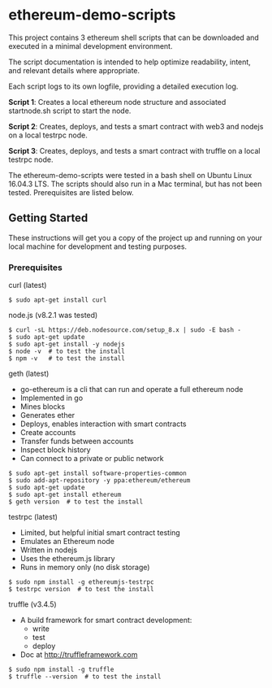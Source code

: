 # ethereum-demo-scripts

This project contains 3 ethereum shell scripts that can be downloaded and executed in a minimal development environment.

The script documentation is intended to help optimize readability, intent, and relevant details where appropriate.

Each script logs to its own logfile, providing a detailed execution log.

__Script 1__: Creates a local ethereum node structure and associated startnode.sh script to start the node.

__Script 2__: Creates, deploys, and tests a smart contract with web3 and nodejs on a local testrpc node.

__Script 3__: Creates, deploys, and tests a smart contract with truffle on a local testrpc node.

The ethereum-demo-scripts were tested in a bash shell on Ubuntu Linux 16.04.3 LTS. The scripts should also run in a Mac terminal, but has not been tested. Prerequisites are listed below.

## Getting Started

These instructions will get you a copy of the project up and running on your local machine for
development and testing purposes.

### Prerequisites

curl (latest)
  ```
  $ sudo apt-get install curl
  ```

node.js (v8.2.1 was tested)
  ```
  $ curl -sL https://deb.nodesource.com/setup_8.x | sudo -E bash -
  $ sudo apt-get update
  $ sudo apt-get install -y nodejs
  $ node -v  # to test the install
  $ npm -v   # to test the install
  ```

geth (latest)
  * go-ethereum is a cli that can run and operate a full ethereum node
  * Implemented in go
  * Mines blocks
  * Generates ether
  * Deploys, enables interaction with smart contracts
  * Create accounts
  * Transfer funds between accounts
  * Inspect block history
  * Can connect to a private or public network

  ```
  $ sudo apt-get install software-properties-common 
  $ sudo add-apt-repository -y ppa:ethereum/ethereum
  $ sudo apt-get update
  $ sudo apt-get install ethereum
  $ geth version  # to test the install
  ```

testrpc (latest)
  * Limited, but helpful initial smart contract testing
  * Emulates an Ethereum node
  * Written in nodejs
  * Uses the ethereum.js library
  * Runs in memory only (no disk storage)

  ```
  $ sudo npm install -g ethereumjs-testrpc
  $ testrpc version  # to test the install
  ```

truffle (v3.4.5)
  * A build framework for smart contract development:
    * write
    * test
    * deploy
  * Doc at http://truffleframework.com

  ```
  $ sudo npm install -g truffle
  $ truffle --version  # to test the install
  ```


